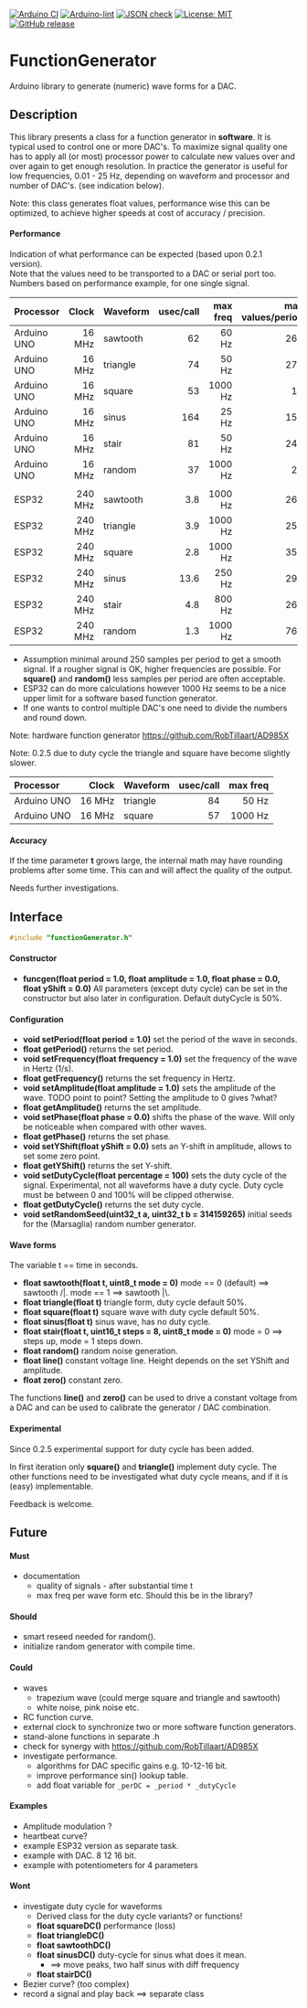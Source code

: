 
[![Arduino CI](https://github.com/RobTillaart/FunctionGenerator/workflows/Arduino%20CI/badge.svg)](https://github.com/marketplace/actions/arduino_ci)
[![Arduino-lint](https://github.com/RobTillaart/FunctionGenerator/actions/workflows/arduino-lint.yml/badge.svg)](https://github.com/RobTillaart/FunctionGenerator/actions/workflows/arduino-lint.yml)
[![JSON check](https://github.com/RobTillaart/FunctionGenerator/actions/workflows/jsoncheck.yml/badge.svg)](https://github.com/RobTillaart/FunctionGenerator/actions/workflows/jsoncheck.yml)
[![License: MIT](https://img.shields.io/badge/license-MIT-green.svg)](https://github.com/RobTillaart/FunctionGenerator/blob/master/LICENSE)
[![GitHub release](https://img.shields.io/github/release/RobTillaart/FunctionGenerator.svg?maxAge=3600)](https://github.com/RobTillaart/FunctionGenerator/releases)


# FunctionGenerator

Arduino library to generate (numeric) wave forms for a DAC.


## Description

This library presents a class for a function generator in **software**. 
It is typical used to control one or more DAC's.
To maximize signal quality one has to apply all (or most) processor power 
to calculate new values over and over again to get enough resolution. 
In practice the generator is useful for low frequencies, 
0.01 - 25 Hz, depending on waveform and processor and number of DAC's.
(see indication below).

Note: this class generates float values, performance wise this can be optimized,
to achieve higher speeds at cost of accuracy / precision.


#### Performance

Indication of what performance can be expected (based upon 0.2.1 version).  
Note that the values need to be transported to a DAC or serial port too.  
Numbers based on performance example, for one single signal.


|  Processor    |  Clock    |  Waveform  |  usec/call  |  max freq  | max values/period |
|:--------------|----------:|:-----------|------------:|-----------:|--------:|
|  Arduino UNO  |  16 MHz   |  sawtooth  |   62        |    60 Hz   |   268   |
|  Arduino UNO  |  16 MHz   |  triangle  |   74        |    50 Hz   |   270   |
|  Arduino UNO  |  16 MHz   |  square    |   53        |  1000 Hz   |    19   |
|  Arduino UNO  |  16 MHz   |  sinus     |   164       |    25 Hz   |   152   |
|  Arduino UNO  |  16 MHz   |  stair     |   81        |    50 Hz   |   246   |
|  Arduino UNO  |  16 MHz   |  random    |   37        |  1000 Hz   |    27   |
|               |           |            |             |            |         |
|  ESP32        |  240 MHz  |  sawtooth  |   3.8       |  1000 Hz   |   263   |
|  ESP32        |  240 MHz  |  triangle  |   3.9       |  1000 Hz   |   256   |
|  ESP32        |  240 MHz  |  square    |   2.8       |  1000 Hz   |   357   |
|  ESP32        |  240 MHz  |  sinus     |   13.6      |   250 Hz   |   294   |
|  ESP32        |  240 MHz  |  stair     |   4.8       |   800 Hz   |   260   |
|  ESP32        |  240 MHz  |  random    |   1.3       |  1000 Hz   |   769   |


- Assumption minimal around 250 samples per period to get a smooth signal.
  If a rougher signal is OK, higher frequencies are possible.
  For **square()** and **random()** less samples per period are often acceptable.
- ESP32 can do more calculations however 1000 Hz seems to be a nice 
  upper limit for a software based function generator.
- If one wants to control multiple DAC's one need to divide the numbers
  and round down.


Note: hardware function generator https://github.com/RobTillaart/AD985X


Note: 0.2.5 due to duty cycle the triangle and square 
have become slightly slower.

|  Processor    |  Clock    |  Waveform  |  usec/call  |  max freq  |
|:--------------|----------:|:-----------|------------:|-----------:|
|  Arduino UNO  |  16 MHz   |  triangle  |   84        |    50 Hz   |
|  Arduino UNO  |  16 MHz   |  square    |   57        |  1000 Hz   |


#### Accuracy

If the time parameter **t** grows large, the internal math may have rounding 
problems after some time. This can and will affect the quality of the output.

Needs further investigations.


## Interface

```cpp
#include "functionGenerator.h"
```

#### Constructor

- **funcgen(float period = 1.0, float amplitude = 1.0, float phase = 0.0, float yShift = 0.0)**
All parameters (except duty cycle) can be set in the constructor but also later in configuration.
Default dutyCycle is 50%.


#### Configuration

- **void  setPeriod(float period = 1.0)** set the period of the wave in seconds. 
- **float getPeriod()** returns the set period.
- **void  setFrequency(float frequency = 1.0)** set the frequency of the wave in Hertz (1/s).
- **float getFrequency()** returns the set frequency in Hertz.
- **void  setAmplitude(float amplitude = 1.0)** sets the amplitude of the wave. TODO point to point?
Setting the amplitude to 0 gives ?what? 
- **float getAmplitude()** returns the set amplitude.
- **void  setPhase(float phase = 0.0)** shifts the phase of the wave. Will only be noticeable when 
compared with other waves.
- **float getPhase()** returns the set phase.
- **void  setYShift(float yShift = 0.0)** sets an Y-shift in amplitude, allows to set some zero point.
- **float getYShift()** returns the set Y-shift.
- **void  setDutyCycle(float percentage = 100)** sets the duty cycle of the signal.
Experimental, not all waveforms have a duty cycle.
Duty cycle must be between 0 and 100% will be clipped otherwise.
- **float getDutyCycle()** returns the set duty cycle.
- **void  setRandomSeed(uint32_t a, uint32_t b = 314159265)** initial seeds for the
(Marsaglia) random number generator. 


#### Wave forms

The variable t == time in seconds.

- **float sawtooth(float t, uint8_t mode = 0)** mode == 0 (default) ==>  sawtooth /|. mode == 1 ==> sawtooth |\\.
- **float triangle(float t)** triangle form, duty cycle default 50%.
- **float square(float t)** square wave with duty cycle default 50%.
- **float sinus(float t)** sinus wave, has no duty cycle. 
- **float stair(float t, uint16_t steps = 8, uint8_t mode = 0)** mode = 0 ==> steps up, mode = 1 steps down.
- **float random()** random noise generation.
- **float line()** constant voltage line. 
Height depends on the set YShift and amplitude.
- **float zero()** constant zero.

The functions **line()** and **zero()** can be used to drive a constant voltage 
from a DAC and can be used to calibrate the generator / DAC combination.


#### Experimental

Since 0.2.5 experimental support for duty cycle has been added.

In first iteration only **square()** and **triangle()** implement duty cycle.
The other functions need to be investigated what duty cycle means, and
if it is (easy) implementable.

Feedback is welcome.


## Future


#### Must

- documentation
  - quality of signals - after substantial time t
  - max freq per wave form etc.
    Should this be in the library?


#### Should

- smart reseed needed for random().
- initialize random generator with compile time.


#### Could

- waves
  - trapezium wave (could merge square and triangle and sawtooth)
  - white noise, pink noise etc.
- RC function curve.
- external clock to synchronize two or more software function generators.
- stand-alone functions in separate .h
- check for synergy with https://github.com/RobTillaart/AD985X
- investigate performance.
  - algorithms for DAC specific gains e.g. 10-12-16 bit.
  - improve performance sin() lookup table.
  - add float variable for ```_perDC = _period * _dutyCycle```


#### Examples

  - Amplitude modulation ?
  - heartbeat curve?
  - example ESP32 version as separate task.
  - example with DAC. 8 12 16 bit.
  - example with potentiometers for 4 parameters

#### Wont

- investigate duty cycle for waveforms
  - Derived class for the duty cycle variants? or functions!
  - **float squareDC()** performance (loss)
  - **float triangleDC()**
  - **float sawtoothDC()**
  - **float sinusDC()** duty-cycle for sinus what does it mean. 
    - ==> move peaks, two half sinus with diff frequency
  - **float stairDC()**
- Bezier curve? (too complex)
- record a signal and play back  ==> separate class
